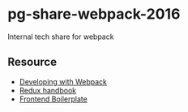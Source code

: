 # pg-share-webpack-2016
Internal tech share for webpack

## Resource

* [Developing with Webpack](http://survivejs.com/webpack_react/developing_with_webpack/)  
* [Redux handbook](http://chentsulin.github.io/redux/docs/introduction/Examples.html)
* [Frontend Boilerplate](https://github.com/tj/frontend-boilerplate)
